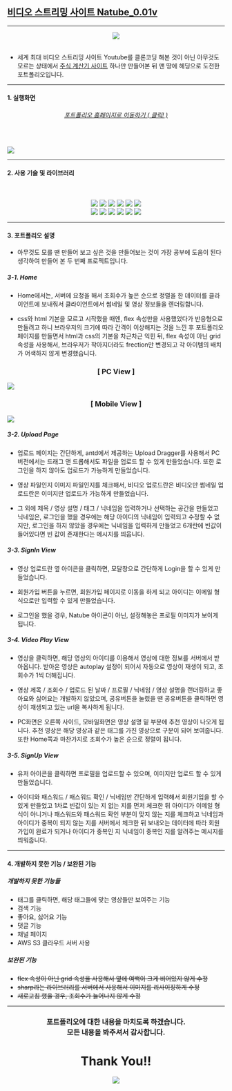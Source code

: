 ## <u>[비디오 스트리밍 사이트 Natube_0.01v](https://natube-frontend-portfolio.vercel.app/)</u>

---

<div align="center">
<img src="readmefolder/natube_icon.png">
<br><br>
</div>

- 세계 최대 비디오 스트리밍 사이트 Youtube를 클론코딩 해본 것이 아닌
  아무것도 모르는 상태에서 <u>[주식 계산기 사이트](https://stock-calculator.vercel.app/stockavarage)</u> 하나만 만들어본 뒤
  맨 땅에 헤딩으로 도전한 포트폴리오입니다.

---

#### 1. 실행화면

###### <div align="center"><u>[포트폴리오 홈페이지로 이동하기 ( 클릭! )](https://natube-frontend-portfolio.vercel.app/)</u></div>

<br>

![](readmefolder/natube_portfolio.png)

---

#### 2. 사용 기술 및 라이브러리

<div align="center">
<br><br>
<img src="https://img.shields.io/badge/React.js-3766AB?style=flat-square&logo=React&logoColor=white"/>
<img src="https://img.shields.io/badge/Node.js-8DE986?style=flat-square&logo=Node.js&logoColor=black"/>
<img src="https://img.shields.io/badge/Typescript-008DC9?style=flat-square&logo=TypeScript&logoColor=white"/>
<img src="https://img.shields.io/badge/HTML-df4a17?style=flat-square&logo=HTML5&logoColor=white"/>
<img src="https://img.shields.io/badge/CSS-F9F871?style=flat-square&logo=CSS3&logoColor=black"/>
<img src="https://img.shields.io/badge/Heroku-5f12a7?style=flat-square&logo=Heroku&logoColor=white"/>
<br>

<!-- 라이브러리 -->
<img src="https://img.shields.io/badge/express-e2d810?"/>
<img src="https://img.shields.io/badge/axios-d9138a?"/>
<img src="https://img.shields.io/badge/multer-12a4d9?"/>
<img src="https://img.shields.io/badge/sharp-322e2f?"/>
<img src="https://img.shields.io/badge/sequelize-ffffff?"/>
<img src="https://img.shields.io/badge/Antd-gray?"/>
</div>

---

#### 3. 포트폴리오 설명

- 아무것도 모를 땐 만들어 보고 싶은 것을 만들어보는 것이 가장 공부에 도움이 된다 생각하여
  만들어 본 두 번째 프로젝트입니다.
  <br>

##### 3-1. Home

- Home에서는, 서버에 요청을 해서 조회수가 높은 순으로 정렬을 한 데이터를 클라이언트에 보내줘서
  클라이언트에서 썸네일 및 영상 정보들을 렌더링합니다.
  <br>

- css와 html 기본을 모르고 시작했을 때엔, flex 속성만을 사용했었다가
  반응형으로 만들려고 하니 브라우저의 크기에 따라 간격이 이상해지는 것을 느낀 후
  포트폴리오 페이지를 만들면서 html과 css의 기본을 차근차근 익힌 뒤,
  flex 속성이 아닌 grid 속성을 사용해서, 브라우저가 작아지더라도 frection만 변경되고
  각 아이템의 배치가 어색하지 않게 변경했습니다.
  <br>

### <div align="center">[ PC View ]</div>

![](readmefolder/home_pc.png)
<br>

### <div align="center">[ Mobile View ]</div>

![](readmefolder/home_mobile.png)
<br>

##### 3-2. Upload Page

- 업로드 페이지는 간단하게, antd에서 제공하는 Upload Dragger를 사용해서 PC버전에서는
  드래그 앤 드롭해서도 파일을 업로드 할 수 있게 만들었습니다.
  또한 로그인을 하지 않아도 업로드가 가능하게 만들었습니다.
  <br>

- 영상 파일인지 이미지 파일인지를 체크해서, 비디오 업로드란은 비디오만
  썸네일 업로드란은 이미지만 업로드가 가능하게 만들었습니다.
  <br>

- 그 외에 제목 / 영상 설명 / 태그 / 닉네임을 입력하거나 선택하는 공간을 만들었고
  닉네임은, 로그인을 했을 경우에는 해당 아이디의 닉네임이 입력되고 수정할 수 없지만,
  로그인을 하지 않았을 경우에는 닉네임을 입력하게 만들었고 6개란에 빈값이 들어있다면
  빈 값이 존재한다는 메시지를 띄웁니다.
  <br>

##### 3-3. SignIn View

- 영상 업로드란 옆 아이콘을 클릭하면, 모달창으로 간단하게 Login을 할 수 있게 만들었습니다.
  <br>

- 회원가입 버튼을 누르면, 회원가입 페이지로 이동을 하게 되고
  아이디는 이메일 형식으로만 입력할 수 있게 만들었습니다.
  <br>

- 로그인을 했을 경우, Natube 아이콘이 아닌, 설정해놓은 프로필 이미지가 보이게 됩니다.
  <br>

##### 3-4. Video Play View

- 영상을 클릭하면, 해당 영상의 아이디를 이용해서 영상에 대한 정보를 서버에서 받아옵니다.
  받아온 영상은 autoplay 설정이 되어서 자동으로 영상이 재생이 되고, 조회수가 1씩 더해집니다.
  <br>

- 영상 제목 / 조회수 / 업로드 된 날짜 / 프로필 / 닉네임 / 영상 설명을 랜더링하고
  좋아요와 싫어요는 개발하지 않았으며, 공유버튼을 눌렀을 땐 공유버튼을 클릭하면
  영상이 재생되고 있는 url을 복사하게 됩니다.
  <br>

- PC화면은 오른쪽 사이드, 모바일화면은 영상 설명 밑 부분에 추천 영상이 나오게 됩니다.
  추천 영상은 해당 영상과 같은 태그를 가진 영상으로 구분이 되어 보여줍니다.
  또한 Home쪽과 마찬가지로 조회수가 높은 순으로 정렬이 됩니다.
  <br>

##### 3-5. SignUp View

- 유저 아이콘을 클릭하면 프로필을 업로드할 수 있으며, 이미지만 업로드 할 수 있게 만들었습니다.
  <br>

- 아이디와 패스워드 / 패스워드 확인 / 닉네임만 간단하게 입력해서 회원기입을 할 수 있게 만들었고
  1차로 빈값이 있는 지 없는 지를 먼저 체크한 뒤 아이디가 이메일 형식이 아니거나
  패스워드와 패스워드 확인 부분이 맞지 않는 지를 체크하고
  닉네임과 아이디가 중복이 되지 않는 지를 서버에서 체크한 뒤 보내오는 데이터에 따라
  회원가입이 완료가 되거나 아이디가 중복인 지 닉네임이 중복인 지를 알려주는 메시지를 띄워줍니다.
  <br>

---

#### 4. 개발하지 못한 기능 / 보완된 기능

##### 개발하지 못한 기능들

- 태그를 클릭하면, 해당 태그들에 맞는 영상들만 보여주는 기능
- 검색 기능
- 좋아요, 싫어요 기능
- 댓글 기능
- 채널 페이지
- AWS S3 클라우드 서버 사용
  <br>

##### 보완된 기능

- ~~flex 속성이 아닌 grid 속성을 사용해서 옆에 여백이 크게 비어있지 않게 수정~~
- ~~sharp라는 라이브러리를 서버에서 사용해서 이미지를 리사이징하게 수정~~
- ~~새로고침 했을 경우, 조회수가 늘어나지 않게 수정~~

---

### <div align="center">포트폴리오에 대한 내용을 마치도록 하겠습니다.<br> 모든 내용을 봐주셔서 감사합니다.</div>

# <div align="center">Thank You!!</div>

<div align="center">
<a href="https://includecoding.tistory.com/">
<img src="https://img.shields.io/badge/My Blog ( Click Me! )-3766AB?style=flat-square&logo=Bloglovin&logoColor=white"/>
</a>
</div>
